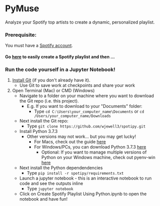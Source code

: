 # PyMuse
Analyze your Spotify top artists to create a dynamic, personalized playlist. 

### Prerequisite: 
You must have a [Spotify account](https://accounts.spotify.com/en/login?continue=https).

#### Go [here](https://spotify-playlist-290119.uc.r.appspot.com/) to easily create a Spotify playlist and then ...
 
### Run the code yourself in a Jupyter Notebook! 

1. [Install Git](https://git-scm.com/book/en/v2/Getting-Started-Installing-Git) (if you don't already have it).
    - Use Git to save work at checkpoints and share your work 
2. Open Terminal (Mac) or CMD (Windows)
    - Navigate to a folder on your machine where you want to download the Git repo (i.e. this project). 
        - E.g. If you want to download to your "Documents" folder:
            - Type ```cd C:\Users\your_computer_name\Documents``` or ```cd /Users/your_computer_name/Downloads```
    - Next install the Git repo:
        - Type ```git clone https://github.com/wjewell3/spotipy.git```
    - Install Python 3.7.3
        - Other versions may not work... but you may get lucky!
            - For Macs, check out the guide [here](https://opensource.com/article/19/5/python-3-default-mac)
            - For Windows/PCs, you can download Python 3.7.3 [here](https://www.python.org/ftp/python/3.7.3/python-3.7.3-amd64-webinstall.exe)
                - Optional: If you want to manage multiple versions of Python on your Windows machine, check out pyenv-win [here](https://github.com/pyenv-win/pyenv-win)
    - Next install the Python dependendencies
        - Type ```pip install -r spotipy/requirements.txt```
    - Launch a jupyter notebook - this is an interactive notebook to run code and see the outputs inline
        - Type ```jupyter notebook```
    - Click on Create Spotify Playlist Using Python.ipynb to open the notebook and have fun!
